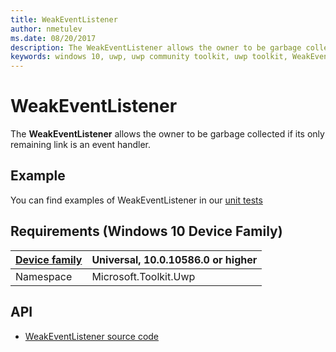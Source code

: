 ```yaml
---
title: WeakEventListener
author: nmetulev
ms.date: 08/20/2017
description: The WeakEventListener allows the owner to be garbage collected if its only remaining link is an event handler.
keywords: windows 10, uwp, uwp community toolkit, uwp toolkit, WeakEventListener
---
```


# WeakEventListener

The **WeakEventListener** allows the owner to be garbage collected if its only remaining link is an event handler.

## Example

You can find examples of WeakEventListener in our [unit tests](https://github.com/Microsoft/UWPCommunityToolkit/blob/master/UnitTests/Helpers/Test_WeakEventListener.cs)

## Requirements (Windows 10 Device Family)

| [Device family](http://go.microsoft.com/fwlink/p/?LinkID=526370) | Universal, 10.0.10586.0 or higher |
| --- | --- |
| Namespace | Microsoft.Toolkit.Uwp |

## API

* [WeakEventListener source code](https://github.com/Microsoft/UWPCommunityToolkit/blob/master/Microsoft.Toolkit.Uwp/Helpers/WeakEventListener.cs)


